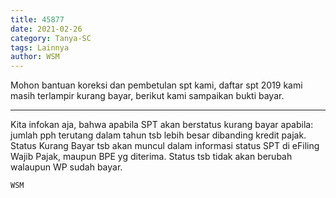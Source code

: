 ```yaml
---
title: 45877
date: 2021-02-26
category: Tanya-SC
tags: Lainnya
author: WSM
---
```


Mohon bantuan koreksi dan pembetulan spt kami, daftar spt 2019 kami masih terlampir kurang bayar, berikut kami sampaikan bukti bayar.

---

Kita infokan aja, bahwa apabila SPT akan berstatus kurang bayar apabila: jumlah pph terutang dalam tahun tsb lebih besar dibanding kredit pajak. Status Kurang Bayar tsb akan muncul dalam informasi status SPT di eFiling Wajib Pajak, maupun BPE yg diterima. Status tsb tidak akan berubah walaupun WP sudah bayar.

`WSM`
